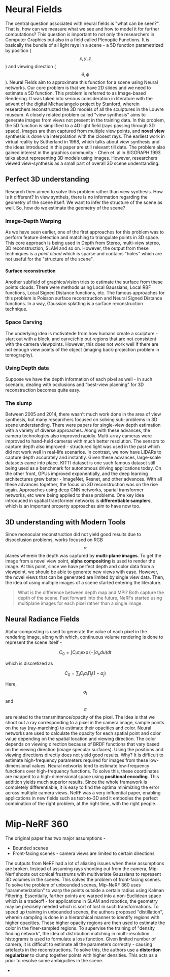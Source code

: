 # Neural Fields

The central question associated with neural fields is "what can be seen?". That is, how can we measure what we see and how to model it for further computations? This question is important to not only the researchers in Computer Graphics but also in a field called Plenoptic Functions. It is basically the bundle of all light rays in a scene - a 5D function parametrized by position ($$x, y, z$$) and viewing direction ($$\theta, \phi$$). Neural Fields aim to approximate this function for a scene using Neural networks.
Our core problem is that we have 2D slides and we need to estimate a 5D function. This problem is referred to as Image-based Rendering. It was taken into serious consideration in literature with the advent of the digital Michaelangelo project by Stanford, wherein researchers reconstructed the 3D models of all the sculptures in the Louvre museum.
A closely related problem called "view synthesis" aims to generate images from views not present in the training data. In this problem, the 5D function is simplified to a 4D light field (rays passing through 3D space). Images are then captured from multiple view points, and **novel view** synthesis is done via interpolation with the closest rays. 
The earliest work in virtual reality by Sutherland in 1968, which talks about view synthesis and the ideas introduced in this paper are still relevant till date. The problem also gained interest in the graphics community - Chen et. al in SIGGRAPH 1993 talks about representing 3D models using images. However, researchers viewed view-synthesis as a small part of overall 3D scene understanding.

## Perfect 3D understanding

Research then aimed to solve this problem rather than view synthesis. How is it different? In view syntheis, there is no information regarding the geometry of the scene itself. We want to infer the structure of the scene as well. 
So, how do we estimate the geometry of the scene? 

### Image-Depth Warping

As we have seen earlier, one of the first approaches for this problem was to perform feature detection and matching to triangulate points in 3D space. This core approach is being used in Depth from Stereo, multi-view stereo, 3D reconstruction, SLAM and so on. However, the output from these techniques is a *point cloud* which is sparse and contains "holes" which are not useful for the "structure of the scene".

#### Surface reconstruction

Another subfield of graphics/vision tries to estimate the surface from these points clouds. There were methods using Local Gaussians, Local RBF functions, Local Signed Distance functions, etc. The famous approaches for this problem is Poisson surface reconstruction and Neural Signed Distance functions. In a way, Gaussian splatting is a surface reconstruction technique.

### Space Carving

The underlying idea is motivatede from how humans create a sculpture - start out with a block, and carve/chip out regions that are not consistent with the camera viewpoints. However, this does not work well if there are not enough view points of the object (imaging back-projection problem in tomography).

### Using Depth data

Suppose we have the depth information of each pixel as well - in such scenario, dealing with occlusions and "best-view planning" for 3D reconstruction becomes quite easy. 

### The slump

Between 2005 and 2014, there wasn't much work done in the area of view synthesis, but many researchers focused on solving sub-problems in 3D scene understanding. There were papers for single-view depth estimation with a variety of diverse approaches.
Along with these advances, the camera technologies also improved rapidly. Multi-array cameras were improved to hand-held cameras with much better resolution. The sensors to capture depth also improved - structured light was used in the past which did not work well in real-life scenarios. In contrast, we now have LIDARs to capture depth accurately and instantly. Given these advances, large-scale datasets came into place. KITTI dataset is one such famous dataset still being used as a benchmark for autonomous driving applications today. 
On the other front, GPUs improved exponentially, and the deep learning architectures grew better - ImageNet, Resnet, and other advances. 
With all these advances together, the focus on 3D reconstruction was on the rise again. Approaches using deep CNN networks, sparial transformer networks, etc were being applied to these problems. One key idea introduced in spatial transformer networks is **differentiable samplers**, which is an important property approaches aim to have now too.

## 3D understanding with Modern Tools

Since monocular reconstruction did not yield good results due to disocclusion problems, works focused on RGB$$\alpha$$ planes wherein the depth was captured by **multi-plane images**. To get the image from a novel view point, **alpha compositing** is used to render the image. 
At this point, since we have perfect depth and color data from a viewpoint, we should be able to generate new views with ease. However, the novel views that can be generated are limited by single view data. Then, the idea of using multiple images of a scene started entering the literature.

> What is the difference between depth map and MPI? Both capture the depth of the scene.
> Fast forward into the future, NeRFs started using multiplane images for each pixel rather than a single image. 

## Neural Radiance Fields

Alpha-composting is used to generate the value of each pixel in the rendering image, along with which, continuous volume rendering is done to represent the scene itself -

$$
C_0 = \int C_t \sigma_t \exp\left(-\int \sigma_u du\right) dt
$$

which is discretized as 

$$
C_0 = \sum_i C_i \alpha_i \prod_j (1 - \alpha_j)
$$

Here, $$\sigma_t$$ and $$\alpha$$ are related to the transmittance/opacity of the pixel. The idea is that we shoot out a ray corresponding to a pixel in the camera image, sample points on the ray (ray-marching) to estimate their opacities and color.
Neural networks are used to calculate the opacity for each spatial point and color value depending on the spatial location and viewing direction. The color depends on viewing direction because of BRDF functions that vary based on the viewing direction (image specular surfaces).
Using the positions and viewing directions directly does not yield good results. Why? It is difficult to estimate high-frequency parameters required for images from these low-dimensional values. Neural networks tend to estimate low-frequency functions over high-frequency functions. To solve this, these coordinates are mapped to a high-dimensional space using **positional encoding**. This addition yields much superior results.
Since the whole framework is completely differentiable, it is easy to find the optima minimizing the error across multiple camera views.
NeRF was a very influential paper, enabling applications in new fields such as text-to-3D and it embodies the perfect combination of the right problem, at the right time, with the right people.

# Mip-NeRF 360

The original paper has two major assumptions - 

- Bounded scenes
- Front-facing scenes - camera views are limited to certain directions

The outputs from NeRF had a lot of aliasing issues when these assumptions are broken. Instead of assuming rays shooting out from the camera, Mip-Nerf shoots out conical frustrums with multivariate Gaussians to represent 3D volumes in the scenes. This solves the problem of front-facing scenes. 
To solve the problem of unbounded scenes, Mip-NeRF 360 uses "parameterization" to warp the points outside a certain radius using Kalman Filtering. Essentially, farther points are warped into a non-Euclidean space which is a tradeoff - for applications in SLAM and robotics, the geometry may be precisely needed which is sort of lost in such transformations.
To speed up training in unbounded scenes, the authors proposed "distillation", wherein sampling is done in a hierarchical manner to identify regions with higher opacities. These higher opacity regions are then used to estimate the color in the finer-sampled regions. To supervise the training of "density finding network", the idea of distribution matching in multi-resolution histograms is used to formulate a loss function.
Given limited number of camera, it is difficult to estimate all the parameters correctly - causing artefacts in the reconstructions. To solve this, the authors use a **distortion regularizer** to clump together points with higher densities. This acts as a prior to resolve some ambiguities in the scene.

- 
